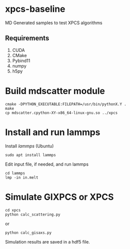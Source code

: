 # xpcs-baseline
MD Generated samples to test XPCS algorithms

## Requirements
1. CUDA
2. CMake
3. Pybind11
4. numpy
5. h5py

# Build mdscatter module
 ```shell
 cmake -DPYTHON_EXECUTABLE:FILEPATH=/usr/bin/pythonX.Y .
 make
 cp mdscatter.cpython-XY-x86_64-linux-gnu.so ../xpcs
 ```
 
 # Install and run lammps
 Install *lammps* (Ubuntu)
 ```shell
 sudo apt install lammps
 ```
 
Edit input file, if needed, and run lammps

```shell
cd lammps
lmp -in in.melt
```

# Simulate GIXPCS or XPCS
```shell
cd xpcs
python calc_scattering.py
```
or 
```shell
python calc_gisaxs.py
```
Simulation results are saved in a hdf5 file. 

